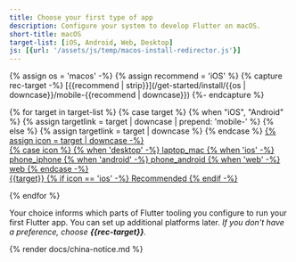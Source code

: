```yaml
---
title: Choose your first type of app
description: Configure your system to develop Flutter on macOS.
short-title: macOS
target-list: [iOS, Android, Web, Desktop]
js: [{url: '/assets/js/temp/macos-install-redirector.js'}]
---
```


{% assign os = 'macos' -%}
{% assign recommend = 'iOS' %}
{% capture rec-target -%}
[{{recommend | strip}}](/get-started/install/{{os | downcase}}/mobile-{{recommend | downcase}})
{%- endcapture %}

<div class="card-grid narrow">
{% for target in target-list %}
  {% case target %}
  {% when "iOS", "Android" %}
  {% assign targetlink = target | downcase | prepend: 'mobile-' %}
  {% else %}
  {% assign targetlink = target | downcase %}
  {% endcase %}

  <a class="card outlined-card install-card card-macos" id="install-{{os | downcase}}" href="/get-started/install/{{os | downcase}}/{{targetlink}}" aria-label="macOS setup instructions for first deploying to {{target}}">
    {% assign icon = target | downcase -%}
    <div class="card-leading">
      {% case icon %}
      {% when 'desktop' -%}
        <span class="material-symbols" aria-hidden="true">laptop_mac</span>
      {% when 'ios' -%}
        <span class="material-symbols" aria-hidden="true">phone_iphone</span>
      {% when 'android' -%}
        <span class="material-symbols" aria-hidden="true">phone_android</span>
      {% when 'web' -%}
        <span class="material-symbols" aria-hidden="true">web</span>
      {% endcase -%}
    </div>
    <div class="card-header text-center">
      <span class="card-title">{{target}}</span>
      {% if icon == 'ios' -%}
        <span class="card-subtitle">Recommended</span>
      {% endif -%}
    </div>
  </a>

{% endfor %}
</div>

Your choice informs which parts of Flutter tooling you configure
to run your first Flutter app.
You can set up additional platforms later.
_If you don't have a preference, choose **{{rec-target}}**._

{% render docs/china-notice.md %}
